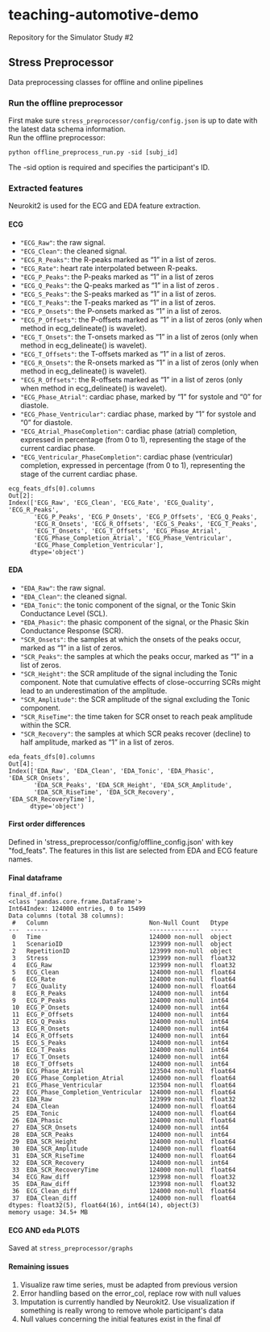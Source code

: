 # teaching-automotive-demo

Repository for the Simulator Study #2

## Stress Preprocessor

Data preprocessing classes for offline and online pipelines

### Run the offline preprocessor

First make sure `stress_preprocessor/config/config.json` is up to date with the latest data schema information.    
Run the offline preprocessor: 

```
python offline_preprocess_run.py -sid [subj_id]
```

The -sid option is required and specifies the participant's ID.


### Extracted features

Neurokit2 is used for the ECG and EDA feature extraction. 

#### ECG
- `"ECG_Raw"`: the raw signal.
- `"ECG_Clean"`: the cleaned signal.
- `"ECG_R_Peaks"`: the R-peaks marked as “1” in a list of zeros.
- `"ECG_Rate"`: heart rate interpolated between R-peaks.
- `"ECG_P_Peaks"`: the P-peaks marked as “1” in a list of zeros
- `"ECG_Q_Peaks"`: the Q-peaks marked as “1” in a list of zeros .
- `"ECG_S_Peaks"`: the S-peaks marked as “1” in a list of zeros.
- `"ECG_T_Peaks"`: the T-peaks marked as “1” in a list of zeros.
- `"ECG_P_Onsets"`: the P-onsets marked as “1” in a list of zeros.
- `"ECG_P_Offsets"`: the P-offsets marked as “1” in a list of zeros (only when method in ecg_delineate() is wavelet).
- `"ECG_T_Onsets"`: the T-onsets marked as “1” in a list of zeros (only when method in ecg_delineate() is wavelet).
- `"ECG_T_Offsets"`: the T-offsets marked as “1” in a list of zeros.
- `"ECG_R_Onsets"`: the R-onsets marked as “1” in a list of zeros (only when method in ecg_delineate() is wavelet).
- `"ECG_R_Offsets"`: the R-offsets marked as “1” in a list of zeros (only when method in ecg_delineate() is wavelet).
- `"ECG_Phase_Atrial"`: cardiac phase, marked by “1” for systole and “0” for diastole.
- `"ECG_Phase_Ventricular"`: cardiac phase, marked by “1” for systole and “0” for diastole.
- `"ECG_Atrial_PhaseCompletion"`: cardiac phase (atrial) completion, expressed in percentage (from 0 to 1), representing the stage of the current cardiac phase.
- `"ECG_Ventricular_PhaseCompletion"`: cardiac phase (ventricular) completion, expressed in percentage (from 0 to 1), representing the stage of the current cardiac phase.
```
ecg_feats_dfs[0].columns
Out[2]: 
Index(['ECG_Raw', 'ECG_Clean', 'ECG_Rate', 'ECG_Quality', 'ECG_R_Peaks',
       'ECG_P_Peaks', 'ECG_P_Onsets', 'ECG_P_Offsets', 'ECG_Q_Peaks',
       'ECG_R_Onsets', 'ECG_R_Offsets', 'ECG_S_Peaks', 'ECG_T_Peaks',
       'ECG_T_Onsets', 'ECG_T_Offsets', 'ECG_Phase_Atrial',
       'ECG_Phase_Completion_Atrial', 'ECG_Phase_Ventricular',
       'ECG_Phase_Completion_Ventricular'],
      dtype='object')
```
#### EDA
-    `"EDA_Raw"`: the raw signal.
-    `"EDA_Clean"`: the cleaned signal.
-    `"EDA_Tonic"`: the tonic component of the signal, or the Tonic Skin Conductance Level (SCL).
-    `"EDA_Phasic"`: the phasic component of the signal, or the Phasic Skin Conductance Response (SCR).
-    `"SCR_Onsets"`: the samples at which the onsets of the peaks occur, marked as “1” in a list of zeros.
-    `"SCR_Peaks"`: the samples at which the peaks occur, marked as “1” in a list of zeros.
-    `"SCR_Height"`: the SCR amplitude of the signal including the Tonic component. Note that cumulative effects of close-occurring SCRs might lead to an underestimation of the amplitude.
-    `"SCR_Amplitude"`: the SCR amplitude of the signal excluding the Tonic component.
-    `"SCR_RiseTime"`: the time taken for SCR onset to reach peak amplitude within the SCR.
-    `"SCR_Recovery"`: the samples at which SCR peaks recover (decline) to half amplitude, marked as “1” in a list of zeros.

```
eda_feats_dfs[0].columns
Out[4]: 
Index(['EDA_Raw', 'EDA_Clean', 'EDA_Tonic', 'EDA_Phasic', 'EDA_SCR_Onsets',
       'EDA_SCR_Peaks', 'EDA_SCR_Height', 'EDA_SCR_Amplitude',
       'EDA_SCR_RiseTime', 'EDA_SCR_Recovery', 'EDA_SCR_RecoveryTime'],
      dtype='object')
```
#### First order differences
Defined in 'stress_preprocessor/config/offline_config.json' with key "fod_feats". 
The features in this list are selected from EDA and ECG feature names. 

#### Final dataframe

```
final_df.info()
<class 'pandas.core.frame.DataFrame'>
Int64Index: 124000 entries, 0 to 15499
Data columns (total 38 columns):
 #   Column                            Non-Null Count   Dtype  
---  ------                            --------------   -----  
 0   Time                              124000 non-null  object 
 1   ScenarioID                        123999 non-null  object 
 2   RepetitionID                      123999 non-null  object 
 3   Stress                            123999 non-null  float32
 4   ECG_Raw                           123999 non-null  float32
 5   ECG_Clean                         124000 non-null  float64
 6   ECG_Rate                          124000 non-null  float64
 7   ECG_Quality                       124000 non-null  float64
 8   ECG_R_Peaks                       124000 non-null  int64  
 9   ECG_P_Peaks                       124000 non-null  int64  
 10  ECG_P_Onsets                      124000 non-null  int64  
 11  ECG_P_Offsets                     124000 non-null  int64  
 12  ECG_Q_Peaks                       124000 non-null  int64  
 13  ECG_R_Onsets                      124000 non-null  int64  
 14  ECG_R_Offsets                     124000 non-null  int64  
 15  ECG_S_Peaks                       124000 non-null  int64  
 16  ECG_T_Peaks                       124000 non-null  int64  
 17  ECG_T_Onsets                      124000 non-null  int64  
 18  ECG_T_Offsets                     124000 non-null  int64  
 19  ECG_Phase_Atrial                  123504 non-null  float64
 20  ECG_Phase_Completion_Atrial       124000 non-null  float64
 21  ECG_Phase_Ventricular             123504 non-null  float64
 22  ECG_Phase_Completion_Ventricular  124000 non-null  float64
 23  EDA_Raw                           123999 non-null  float32
 24  EDA_Clean                         124000 non-null  float64
 25  EDA_Tonic                         124000 non-null  float64
 26  EDA_Phasic                        124000 non-null  float64
 27  EDA_SCR_Onsets                    124000 non-null  int64  
 28  EDA_SCR_Peaks                     124000 non-null  int64  
 29  EDA_SCR_Height                    124000 non-null  float64
 30  EDA_SCR_Amplitude                 124000 non-null  float64
 31  EDA_SCR_RiseTime                  124000 non-null  float64
 32  EDA_SCR_Recovery                  124000 non-null  int64  
 33  EDA_SCR_RecoveryTime              124000 non-null  float64
 34  ECG_Raw_diff                      123998 non-null  float32
 35  EDA_Raw_diff                      123998 non-null  float32
 36  ECG_Clean_diff                    124000 non-null  float64
 37  EDA_Clean_diff                    124000 non-null  float64
dtypes: float32(5), float64(16), int64(14), object(3)
memory usage: 34.5+ MB
```

#### ECG AND eda PLOTS
Saved at `stress_preprocessor/graphs`

#### Remaining issues
1. Visualize raw time series, must be adapted from previous version
2. Error handling based on the error_col, replace row with null values
3. Imputation is currently handled by Neurokit2. Use visualization if something is really wrong to remove whole participant's data
4. Null values concerning the initial features exist in the final df 
